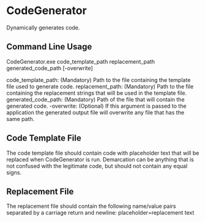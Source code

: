 # CodeGenerator

Dynamically generates code.

## Command Line Usage

  CodeGenerator.exe code_template_path replacement_path generated_code_path [-overwrite]

code_template_path: (Mandatory) Path to the file containing the template file used to generate code.
replacement_path: (Mandatory) Path to the file containing the replacement strings that will be used in the template file.
generated_code_path: (Mandatory) Path of the file that will contain the generated code.
-overwrite: (Optional) If this argument is passed to the application the generated output file will overwrite any file that has the same path.

## Code Template File

The code template file should contain code with placeholder text that will be replaced when CodeGenerator is run.  Demarcation can be anything that is not confused with the legitimate code, but should not contain any equal signs.

## Replacement File

The replacement file should contain the following name/value pairs separated by a carriage return and newline:
  placeholder=replacement text